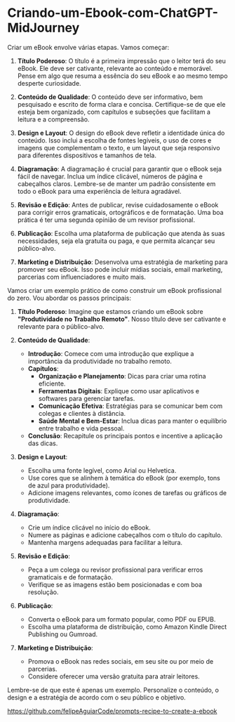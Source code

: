 # Criando-um-Ebook-com-ChatGPT-MidJourney

Criar um eBook envolve várias etapas. Vamos começar:

1. **Título Poderoso**: O título é a primeira impressão que o leitor terá do seu eBook. Ele deve ser cativante, relevante ao conteúdo e memorável. Pense em algo que resuma a essência do seu eBook e ao mesmo tempo desperte curiosidade.

2. **Conteúdo de Qualidade**: O conteúdo deve ser informativo, bem pesquisado e escrito de forma clara e concisa. Certifique-se de que ele esteja bem organizado, com capítulos e subseções que facilitam a leitura e a compreensão.

3. **Design e Layout**: O design do eBook deve refletir a identidade única do conteúdo. Isso inclui a escolha de fontes legíveis, o uso de cores e imagens que complementam o texto, e um layout que seja responsivo para diferentes dispositivos e tamanhos de tela.

4. **Diagramação**: A diagramação é crucial para garantir que o eBook seja fácil de navegar. Inclua um índice clicável, números de página e cabeçalhos claros. Lembre-se de manter um padrão consistente em todo o eBook para uma experiência de leitura agradável.

5. **Revisão e Edição**: Antes de publicar, revise cuidadosamente o eBook para corrigir erros gramaticais, ortográficos e de formatação. Uma boa prática é ter uma segunda opinião de um revisor profissional.

6. **Publicação**: Escolha uma plataforma de publicação que atenda às suas necessidades, seja ela gratuita ou paga, e que permita alcançar seu público-alvo.

7. **Marketing e Distribuição**: Desenvolva uma estratégia de marketing para promover seu eBook. Isso pode incluir mídias sociais, email marketing, parcerias com influenciadores e muito mais.

Vamos criar um exemplo prático de como construir um eBook profissional do zero. Vou abordar os passos principais:

1. **Título Poderoso**: Imagine que estamos criando um eBook sobre **"Produtividade no Trabalho Remoto"**. Nosso título deve ser cativante e relevante para o público-alvo.

2. **Conteúdo de Qualidade**:
    - **Introdução**: Comece com uma introdução que explique a importância da produtividade no trabalho remoto.
    - **Capítulos**:
        - **Organização e Planejamento**: Dicas para criar uma rotina eficiente.
        - **Ferramentas Digitais**: Explique como usar aplicativos e softwares para gerenciar tarefas.
        - **Comunicação Efetiva**: Estratégias para se comunicar bem com colegas e clientes à distância.
        - **Saúde Mental e Bem-Estar**: Inclua dicas para manter o equilíbrio entre trabalho e vida pessoal.
    - **Conclusão**: Recapitule os principais pontos e incentive a aplicação das dicas.

3. **Design e Layout**:
    - Escolha uma fonte legível, como Arial ou Helvetica.
    - Use cores que se alinhem à temática do eBook (por exemplo, tons de azul para produtividade).
    - Adicione imagens relevantes, como ícones de tarefas ou gráficos de produtividade.

4. **Diagramação**:
    - Crie um índice clicável no início do eBook.
    - Numere as páginas e adicione cabeçalhos com o título do capítulo.
    - Mantenha margens adequadas para facilitar a leitura.

5. **Revisão e Edição**:
    - Peça a um colega ou revisor profissional para verificar erros gramaticais e de formatação.
    - Verifique se as imagens estão bem posicionadas e com boa resolução.

6. **Publicação**:
    - Converta o eBook para um formato popular, como PDF ou EPUB.
    - Escolha uma plataforma de distribuição, como Amazon Kindle Direct Publishing ou Gumroad.

7. **Marketing e Distribuição**:
    - Promova o eBook nas redes sociais, em seu site ou por meio de parcerias.
    - Considere oferecer uma versão gratuita para atrair leitores.

Lembre-se de que este é apenas um exemplo. Personalize o conteúdo, o design e a estratégia de acordo com o seu público e objetivo. 

https://github.com/felipeAguiarCode/prompts-recipe-to-create-a-ebook
